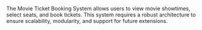 The Movie Ticket Booking System allows users to view movie showtimes, select seats, and book tickets. This system requires a robust architecture to ensure scalability, modularity, and support for future extensions.
